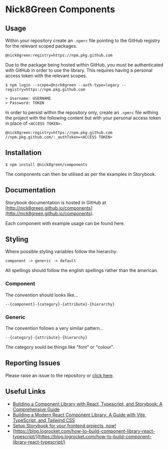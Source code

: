 # Nick8Green Components

## Usage

Within your repository create an `.npmrc` file pointing to the GitHub registry for the relevant scoped packages.

```
@nick8green:registry=https://npm.pkg.github.com
```

Due to the package being hosted within GitHub, you must be authenticated with GitHub in order to use the library. This requires having a personal access token with the relevant scopes.

```
$ npm login --scope=@nick8green --auth-type=legacy --registry=https://npm.pkg.github.com

> Username: USERNAME
> Password: TOKEN
```

In order to persist within the repository only, create an `.npmrc` file withing the project with the following content but with your personal access token in place of `<ACCESS TOKEN>`.

```
@nick8green:registry=https://npm.pkg.github.com
//npm.pkg.github.com/:_authToken=<ACCESS TOKEN>
```

## Installation

```
$ npm install @nick8green/components
```

The components can then be utilised as per the examples in Storybook.

## Documentation

Storybook documentation is hosted in GitHub at [http://nick8green.github.io/components](http://nick8green.github.io/components).

Each component with example usage can be found here.

## Styling

Where possible styling variables follow the hierarchy:

    component -> generic -> default

All spellings should follow the english spellings rather than the american.

### Component

The convention should looks like...

`--{component}-{category}-{attribute}-{hierarchy}`

### Generic

The convention follows a very similar pattern...

`--{category}-{attribute}-{hierarchy}`

The category sould be things like "font" or "colour".

## Reporting Issues

Please raise an issue to the repository or [click here](https://github.com/nick8green/components/issues).

## Useful Links

* [Building a Component Library with React, Typescript, and Storybook: A Comprehensive Guide](https://medium.com/simform-engineering/building-a-component-library-with-react-typescript-and-storybook-a-comprehensive-guide-ba189accdaf5)
* [Building a Modern React Component Library: A Guide with Vite, TypeScript, and Tailwind CSS](https://medium.com/@mevlutcantuna/building-a-modern-react-component-library-a-guide-with-vite-typescript-and-tailwind-css-862558516b8d)
* [Setup Storybook for your frontend projects, now!](https://medium.com/@rikiphukon/setup-storybook-for-your-react-projects-8120366a4acc)
* [https://blog.logrocket.com/how-to-build-component-library-react-typescript/](https://blog.logrocket.com/how-to-build-component-library-react-typescript/)